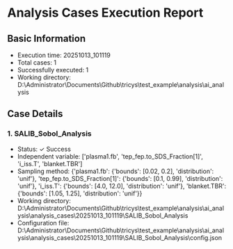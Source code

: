 # Analysis Cases Execution Report

## Basic Information
- Execution time: 20251013_101119
- Total cases: 1
- Successfully executed: 1
- Working directory: D:\Administrator\Documents\Github\tricys\test_example\analysis\ai_analysis

## Case Details

### 1. SALIB_Sobol_Analysis
- Status: ✓ Success
- Independent variable: ['plasma1.fb', 'tep_fep.to_SDS_Fraction[1]', 'i_iss.T', 'blanket.TBR']
- Sampling method: {'plasma1.fb': {'bounds': [0.02, 0.2], 'distribution': 'unif'}, 'tep_fep.to_SDS_Fraction[1]': {'bounds': [0.1, 0.99], 'distribution': 'unif'}, 'i_iss.T': {'bounds': [4.0, 12.0], 'distribution': 'unif'}, 'blanket.TBR': {'bounds': [1.05, 1.25], 'distribution': 'unif'}}
- Working directory: D:\Administrator\Documents\Github\tricys\test_example\analysis\ai_analysis\analysis_cases\20251013_101119\SALIB_Sobol_Analysis
- Configuration file: D:\Administrator\Documents\Github\tricys\test_example\analysis\ai_analysis\analysis_cases\20251013_101119\SALIB_Sobol_Analysis\config.json